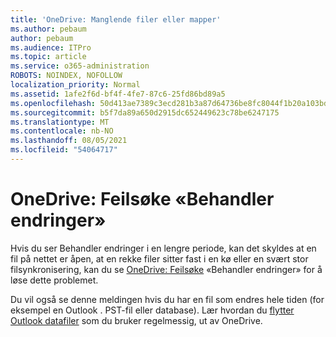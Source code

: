 ```yaml
---
title: 'OneDrive: Manglende filer eller mapper'
ms.author: pebaum
author: pebaum
ms.audience: ITPro
ms.topic: article
ms.service: o365-administration
ROBOTS: NOINDEX, NOFOLLOW
localization_priority: Normal
ms.assetid: 1afe2f6d-bf4f-4fe7-87c6-25fd86bd89a5
ms.openlocfilehash: 50d413ae7389c3ecd281b3a87d64736be8fc8044f1b20a103bd3f45c97473502
ms.sourcegitcommit: b5f7da89a650d2915dc652449623c78be6247175
ms.translationtype: MT
ms.contentlocale: nb-NO
ms.lasthandoff: 08/05/2021
ms.locfileid: "54064717"
---
```

# <a name="onedrive-troubleshoot-processing-changes"></a>OneDrive: Feilsøke «Behandler endringer»

Hvis du ser Behandler endringer i en lengre periode, kan det skyldes at en fil på nettet er åpen, at en rekke filer sitter fast i en kø eller en svært stor filsynkronisering, kan du se [OneDrive: Feilsøke](https://support.office.com/article/onedrive-is-stuck-on-processing-changes-b386b813-9b66-4e47-8c4c-2b45533edccd) «Behandler endringer» for å løse dette problemet.

Du vil også se denne meldingen hvis du har en fil som endres hele tiden (for eksempel en Outlook . PST-fil eller database). Lær hvordan du [flytter Outlook datafiler](https://support.office.com/article/how-to-remove-an-outlook-pst-data-file-from-onedrive-b6b9e522-59bd-40f7-949f-168d0aa9b38e) som du bruker regelmessig, ut av OneDrive.
